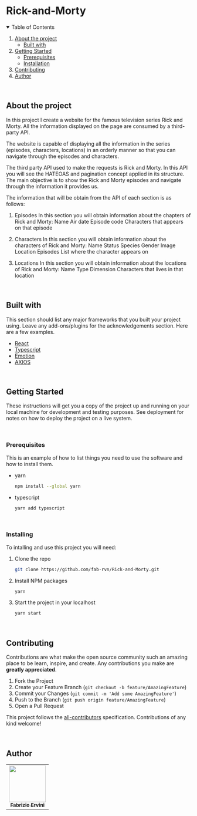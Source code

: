 # Rick-and-Morty

<!-- TABLE OF CONTENTS -->
<details open="open">
  <summary>Table of Contents</summary>
  <ol>
    <li>
      <a href="#about-the-project">About the project</a>
      <ul>
        <li><a href="#built-with">Built with</a></li>
      </ul>
    </li>
    <li>
      <a href="#getting-started">Getting Started</a>
      <ul>
        <li><a href="#prerequisites">Prerequisites</a></li>
        <li><a href="#installation">Installation</a></li>
      </ul>
    </li>
    <li><a href="#contributing">Contributing</a></li>
    <li><a href="#author">Author</a></li>
  </ol>
</details>

<br>

## About the project

In this project I create a website for the famous television series Rick and Morty. All the information displayed on the page are consumed by a third-party API.

The website is capable of displaying all the information in the series (episodes, characters, locations) in an orderly manner so that you can navigate through the episodes and characters.

The third party API used to make the requests is Rick and Morty.
In this API you will see the HATEOAS and pagination concept applied in its structure. The main objective is to show the Rick and Morty episodes and navigate through the information it provides us.

The information that will be obtain from the API of each section is as follows:

1. Episodes
   In this section you will obtain information about the chapters of Rick and Morty:
   Name
   Air date
   Episode code
   Characters that appears on that episode

2. Characters
   In this section you will obtain information about the characters of Rick and Morty:
   Name
   Status
   Species
   Gender
   Image
   Location
   Episodes List where the character appears on

3. Locations
   In this section you will obtain information about the locations of Rick and Morty:
   Name
   Type
   Dimension
   Characters that lives in that location

<br>

## Built with

This section should list any major frameworks that you built your project using. Leave any add-ons/plugins for the acknowledgements section. Here are a few examples.

- [React](https://reactjs.org/)
- [Typescript](https://www.typescriptlang.org/)
- [Emotion](https://emotion.sh/docs/introduction)
- [AXIOS](https://github.com/axios/axios)

<br>

## Getting Started

These instructions will get you a copy of the project up and running on your local machine for development and testing purposes. See deployment for notes on how to deploy the project on a live system.

<br>

### Prerequisites

This is an example of how to list things you need to use the software and how to install them.

- yarn

  ```sh
  npm install --global yarn
  ```

- typescript
  ```sh
  yarn add typescript
  ```

<br>

### Installing

To intalling and use this project you will need:

1. Clone the repo
   ```sh
   git clone https://github.com/fab-rvn/Rick-and-Morty.git
   ```
2. Install NPM packages
   ```sh
   yarn
   ```
3. Start the project in your localhost
   ```sh
   yarn start
   ```

<br>

## Contributing

Contributions are what make the open source community such an amazing place to be learn, inspire, and create. Any contributions you make are **greatly appreciated**.

1. Fork the Project
2. Create your Feature Branch (`git checkout -b feature/AmazingFeature`)
3. Commit your Changes (`git commit -m 'Add some AmazingFeature'`)
4. Push to the Branch (`git push origin feature/AmazingFeature`)
5. Open a Pull Request

This project follows the
[all-contributors](https://github.com/all-contributors/all-contributors)
specification. Contributions of any kind welcome!

<br>

## Author

<table>
  <tr>
    <td align="center"><a href="https://faberdev.netlify.app/"><img src="https://avatars.githubusercontent.com/u/66378887?v=4?s=100" width="100px;" alt=""/><br /><sub><b>Fabrizio Ervini</b></sub></a><br /></td>
  </tr>
</table>
